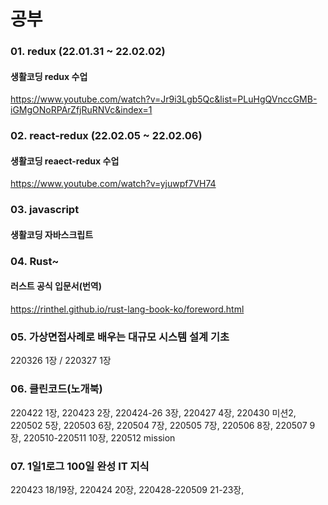 # 공부

### 01. redux (22.01.31 ~ 22.02.02)

#### 생활코딩 redux 수업

https://www.youtube.com/watch?v=Jr9i3Lgb5Qc&list=PLuHgQVnccGMB-iGMgONoRPArZfjRuRNVc&index=1

### 02. react-redux (22.02.05 ~ 22.02.06)

#### 생활코딩 reaect-redux 수업

https://www.youtube.com/watch?v=yjuwpf7VH74

### 03. javascript

#### 생활코딩 자바스크립트

### 04. Rust~

#### 러스트 공식 입문서(번역)

https://rinthel.github.io/rust-lang-book-ko/foreword.html

### 05. 가상면접사례로 배우는 대규모 시스템 설계 기초

220326 1장 / 220327 1장

### 06. 클린코드(노개북)

220422 1장, 220423 2장, 220424-26 3장, 220427 4장, 220430 미션2, 220502 5장, 220503 6장, 220504 7장, 220505 7장, 220506 8장, 220507 9장, 220510-220511 10장, 220512 mission

### 07. 1일1로그 100일 완성 IT 지식

220423 18/19장, 220424 20장, 220428-220509 21-23장,
